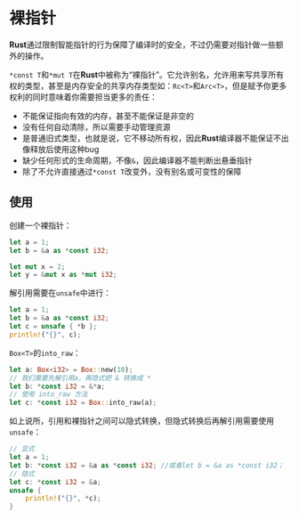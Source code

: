 # 裸指针

**Rust**通过限制智能指针的行为保障了编译时的安全，不过仍需要对指针做一些额外的操作。

`*const T`和`*mut T`在**Rust**中被称为“裸指针”。它允许别名，允许用来写共享所有权的类型，甚至是内存安全的共享内存类型如：`Rc<T>`和`Arc<T>`，但是赋予你更多权利的同时意味着你需要担当更多的责任：
* 不能保证指向有效的内存，甚至不能保证是非空的
* 没有任何自动清除，所以需要手动管理资源
* 是普通旧式类型，也就是说，它不移动所有权，因此**Rust**编译器不能保证不出像释放后使用这种bug
* 缺少任何形式的生命周期，不像`&`，因此编译器不能判断出悬垂指针
* 除了不允许直接通过`*const T`改变外，没有别名或可变性的保障

## 使用

创建一个裸指针：
```rust
let a = 1;
let b = &a as *const i32;

let mut x = 2;
let y = &mut x as *mut i32;
```

解引用需要在`unsafe`中进行：

```rust
let a = 1;
let b = &a as *const i32;
let c = unsafe { *b };
println!("{}", c);
```

`Box<T>`的`into_raw`：
```rust
let a: Box<i32> = Box::new(10);
// 我们需要先解引用a，再隐式把 & 转换成 *
let b: *const i32 = &*a;
// 使用 into_raw 方法
let c: *const i32 = Box::into_raw(a);
```
如上说所，引用和裸指针之间可以隐式转换，但隐式转换后再解引用需要使用`unsafe`：
```rust
// 显式
let a = 1;
let b: *const i32 = &a as *const i32; //或者let b = &a as *const i32；
// 隐式
let c: *const i32 = &a;
unsafe {
	println!("{}", *c);
}

```

